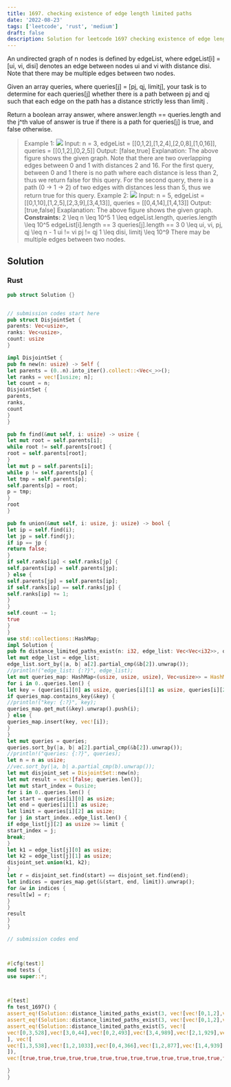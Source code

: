 ```yaml
---
title: 1697. checking existence of edge length limited paths
date: '2022-08-23'
tags: ['leetcode', 'rust', 'medium']
draft: false
description: Solution for leetcode 1697 checking existence of edge length limited paths
---
```




An undirected graph of n nodes is defined by edgeList, where edgeList[i] <TeX>=</TeX> [ui, vi, disi] denotes an edge between nodes ui and vi with distance disi. Note that there may be multiple edges between two nodes.

Given an array queries, where queries[j] <TeX>=</TeX> [pj, qj, limitj], your task is to determine for each queries[j] whether there is a path between pj and qj such that each edge on the path has a distance strictly less than limitj .

Return a boolean array answer, where answer.length <TeX>=</TeX><TeX>=</TeX> queries.length and the j^th value of answer is true if there is a path for queries[j] is true, and false otherwise.



>   Example 1:
>   ![](https://assets.leetcode.com/uploads/2020/12/08/h.png)
>   Input: n <TeX>=</TeX> 3, edgeList <TeX>=</TeX> [[0,1,2],[1,2,4],[2,0,8],[1,0,16]], queries <TeX>=</TeX> [[0,1,2],[0,2,5]]
>   Output: [false,true]
>   Explanation: The above figure shows the given graph. Note that there are two overlapping edges between 0 and 1 with distances 2 and 16.
>   For the first query, between 0 and 1 there is no path where each distance is less than 2, thus we return false for this query.
>   For the second query, there is a path (0 -> 1 -> 2) of two edges with distances less than 5, thus we return true for this query.
>   Example 2:
>   ![](https://assets.leetcode.com/uploads/2020/12/08/q.png)
>   Input: n <TeX>=</TeX> 5, edgeList <TeX>=</TeX> [[0,1,10],[1,2,5],[2,3,9],[3,4,13]], queries <TeX>=</TeX> [[0,4,14],[1,4,13]]
>   Output: [true,false]
>   Exaplanation: The above figure shows the given graph.
**Constraints:**
>   	2 <TeX>\leq</TeX> n <TeX>\leq</TeX> 10^5
>   	1 <TeX>\leq</TeX> edgeList.length, queries.length <TeX>\leq</TeX> 10^5
>   	edgeList[i].length <TeX>=</TeX><TeX>=</TeX> 3
>   	queries[j].length <TeX>=</TeX><TeX>=</TeX> 3
>   	0 <TeX>\leq</TeX> ui, vi, pj, qj <TeX>\leq</TeX> n - 1
>   	ui !<TeX>=</TeX> vi
>   	pj !<TeX>=</TeX> qj
>   	1 <TeX>\leq</TeX> disi, limitj <TeX>\leq</TeX> 10^9
>   	There may be multiple edges between two nodes.


## Solution


### Rust
```rust
pub struct Solution {}


// submission codes start here
pub struct DisjointSet {
parents: Vec<usize>,
ranks: Vec<usize>,
count: usize
}

impl DisjointSet {
pub fn new(n: usize) -> Self {
let parents = (0..n).into_iter().collect::<Vec<_>>();
let ranks = vec![1usize; n];
let count = n;
DisjointSet {
parents,
ranks,
count
}
}

pub fn find(&mut self, i: usize) -> usize {
let mut root = self.parents[i];
while root != self.parents[root] {
root = self.parents[root];
}
let mut p = self.parents[i];
while p != self.parents[p] {
let tmp = self.parents[p];
self.parents[p] = root;
p = tmp;
}
root
}

pub fn union(&mut self, i: usize, j: usize) -> bool {
let ip = self.find(i);
let jp = self.find(j);
if ip == jp {
return false;
}
if self.ranks[ip] < self.ranks[jp] {
self.parents[ip] = self.parents[jp];
} else {
self.parents[jp] = self.parents[ip];
if self.ranks[ip] == self.ranks[jp] {
self.ranks[ip] += 1;
}
}
self.count -= 1;
true
}
}
use std::collections::HashMap;
impl Solution {
pub fn distance_limited_paths_exist(n: i32, edge_list: Vec<Vec<i32>>, queries: Vec<Vec<i32>>) -> Vec<bool> {
let mut edge_list = edge_list;
edge_list.sort_by(|a, b| a[2].partial_cmp(&b[2]).unwrap());
//println!("edge_list: {:?}", edge_list);
let mut queries_map: HashMap<(usize, usize, usize), Vec<usize>> = HashMap::new();
for i in 0..queries.len() {
let key = (queries[i][0] as usize, queries[i][1] as usize, queries[i][2] as usize);
if queries_map.contains_key(&key) {
//println!("key: {:?}", key);
queries_map.get_mut(&key).unwrap().push(i);
} else {
queries_map.insert(key, vec![i]);
}
}
let mut queries = queries;
queries.sort_by(|a, b| a[2].partial_cmp(&b[2]).unwrap());
//println!("queries: {:?}", queries);
let n = n as usize;
//vec.sort_by(|a, b| a.partial_cmp(b).unwrap());
let mut disjoint_set = DisjointSet::new(n);
let mut result = vec![false; queries.len()];
let mut start_index = 0usize;
for i in 0..queries.len() {
let start = queries[i][0] as usize;
let end = queries[i][1] as usize;
let limit = queries[i][2] as usize;
for j in start_index..edge_list.len() {
if edge_list[j][2] as usize >= limit {
start_index = j;
break;
}
let k1 = edge_list[j][0] as usize;
let k2 = edge_list[j][1] as usize;
disjoint_set.union(k1, k2);
}
let r = disjoint_set.find(start) == disjoint_set.find(end);
let indices = queries_map.get(&(start, end, limit)).unwrap();
for &w in indices {
result[w] = r;
}
}
result
}
}

// submission codes end



#[cfg(test)]
mod tests {
use super::*;



#[test]
fn test_1697() {
assert_eq!(Solution::distance_limited_paths_exist(3, vec![vec![0,1,2],vec![1,2,4],vec![2,0,8],vec![1,0,16]], vec![vec![0,1,2],vec![0,2,5]]), vec![false, true]);
assert_eq!(Solution::distance_limited_paths_exist(3, vec![vec![0,1,2],vec![1,2,4],vec![2,0,8],vec![1,0,16]], vec![vec![0,1,2],vec![0,2,5]]), vec![false, true]);
assert_eq!(Solution::distance_limited_paths_exist(5, vec![
vec![0,3,528],vec![3,0,44],vec![0,2,493],vec![3,4,989],vec![2,1,929],vec![3,0,900],vec![1,2,26],vec![4,0,684],vec![2,1,742],vec![4,0,881],vec![3,0,855],vec![4,2,322],vec![3,1,523],vec![2,1,362],vec![1,3,101],vec![4,0,862],vec![0,2,206],vec![4,1,972],vec![1,2,64],vec![1,0,459],vec![4,3,576],vec![2,1,726],vec![2,4,448],vec![0,1,293],vec![0,4,460],vec![4,2,920],vec![2,0,354],vec![2,0,54],vec![3,1,411],vec![2,4,419],vec![0,3,823],vec![4,1,72],vec![2,3,900],vec![2,0,954],vec![1,3,826],vec![2,3,730],vec![3,0,694]
], vec![
vec![1,3,538],vec![1,2,1033],vec![0,4,366],vec![1,2,877],vec![1,4,939],vec![3,0,1088],vec![2,1,665],vec![2,3,209],vec![3,1,1469],vec![0,3,389],vec![3,0,1086],vec![1,4,1499],vec![0,3,554],vec![3,0,1634],vec![3,4,1216],vec![0,4,1465],vec![2,4,1641],vec![4,1,1271],vec![2,0,1020],vec![3,2,692],vec![3,0,1605],vec![0,4,898],vec![2,0,1573],vec![4,0,1573],vec![3,1,627],vec![4,1,769],vec![0,3,188],vec![1,0,1077],vec![1,2,1564],vec![1,3,1597],vec![1,0,1274],vec![1,4,71],vec![0,2,1544],vec![2,4,1149],vec![4,3,1449],vec![2,1,1716],vec![4,0,1659],vec![2,4,1722],vec![0,1,1761],vec![4,0,1496],vec![1,3,430],vec![2,3,1888],vec![1,4,618],vec![1,2,16],vec![4,2,1132],vec![0,2,233],vec![2,3,1696],vec![0,3,1960],vec![0,2,1070],vec![2,4,1676],vec![3,2,1362],vec![2,0,1066],vec![1,0,711],vec![3,2,286],vec![4,2,386],vec![3,2,1368],vec![4,3,1283],vec![1,3,1041],vec![1,4,1933],vec![1,3,1213],vec![0,4,36],vec![4,2,1148],vec![0,2,1301],vec![1,4,531],vec![0,3,120],vec![4,2,1919],vec![2,1,1503],vec![2,0,471],vec![3,4,922],vec![3,1,1854],vec![4,0,126],vec![1,0,1421],vec![0,1,1902],vec![0,1,214],vec![2,3,303],vec![0,2,677],vec![1,3,1756],vec![1,4,1119],vec![3,2,20],vec![2,1,1932],vec![2,4,1019],vec![1,4,976],vec![1,2,1383],vec![3,1,249],vec![3,0,817],vec![1,0,247],vec![1,4,1168],vec![0,4,1460],vec![1,4,1864],vec![1,2,521],vec![4,1,291],vec![1,3,1714],vec![2,3,1567],vec![3,0,1421],vec![0,1,613],vec![4,2,326],vec![1,4,251],vec![4,2,391],vec![1,4,1244],vec![3,2,764],vec![3,0,766],vec![3,2,337],vec![3,0,1917],vec![1,0,219],vec![2,1,616],vec![0,2,1568],vec![2,1,1952],vec![3,0,1026],vec![1,4,946],vec![1,0,1597],vec![1,3,1151],vec![4,0,1793],vec![3,4,1138],vec![1,2,1030],vec![1,4,640],vec![4,0,1396],vec![3,4,1548],vec![0,4,866],vec![4,2,1331],vec![2,4,490],vec![2,1,1952],vec![2,1,1642],vec![2,4,741],vec![3,1,246],vec![0,3,213],vec![3,1,690],vec![2,0,569],vec![1,4,1847],vec![3,0,118],vec![1,3,1413],vec![4,1,1194],vec![4,0,1975],vec![2,0,1050],vec![4,0,1324],vec![4,3,109],vec![1,4,623],vec![3,1,362],vec![1,4,1797],vec![1,0,430],vec![0,2,1357],vec![2,0,49],vec![2,0,884],vec![0,3,168],vec![3,0,1692],vec![1,3,1118],vec![1,2,1419],vec![0,2,868],vec![0,4,758],vec![2,1,1360],vec![0,4,677],vec![1,2,400],vec![4,0,155],vec![1,2,1234],vec![4,3,1469],vec![4,0,771],vec![0,1,543],vec![0,1,1702],vec![4,3,1713],vec![4,3,930],vec![1,0,1338],vec![1,3,771],vec![3,4,738],vec![3,1,1697],vec![4,0,1859],vec![2,1,720],vec![1,4,13],vec![0,2,1486],vec![4,3,1195],vec![0,1,459],vec![1,2,890],vec![3,0,1932],vec![1,0,673],vec![1,4,914],vec![3,4,670],vec![2,0,110],vec![3,1,1635],vec![0,2,857]
]),
vec![true,true,true,true,true,true,true,true,true,true,true,true,true,true,true,true,true,true,true,true,true,true,true,true,true,true,true,true,true,true,true,false,true,true,true,true,true,true,true,true,true,true,true,false,true,true,true,true,true,true,true,true,true,true,true,true,true,true,true,true,false,true,true,true,true,true,true,true,true,true,true,true,true,true,true,true,true,true,false,true,true,true,true,true,true,true,true,true,true,true,true,true,true,true,true,true,true,true,true,true,true,true,true,true,true,true,true,true,true,true,true,true,true,true,true,true,true,true,true,true,true,true,true,true,true,true,true,true,true,true,true,true,true,true,true,true,true,true,true,true,false,true,true,true,true,true,true,true,true,true,true,true,true,true,true,true,true,true,true,true,true,true,true,true,true,false,true,true,true,true,true,true,true,true,true,true,true]);

}
}

```
